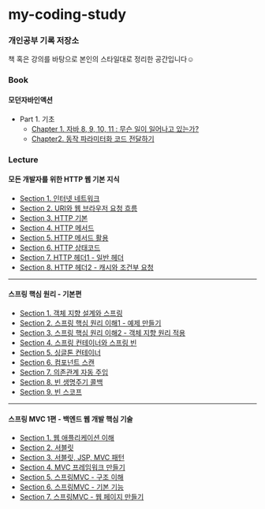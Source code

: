 # my-coding-study
### 개인공부 기록 저장소

책 혹은 강의를 바탕으로 본인의 스타일대로 정리한 공간입니다☺️

### Book
#### 모던자바인액션
- Part 1. 기초
  - [Chapter 1. 자바 8, 9, 10, 11 : 무슨 일이 일어나고 있는가?](https://github.com/panda981018/my-coding-study/blob/master/book/%EB%AA%A8%EB%8D%98%EC%9E%90%EB%B0%94%EC%9D%B8%EC%95%A1%EC%85%98/Chapter1.%20%EC%9E%90%EB%B0%94%208%2C%209%2C%2010%2C%2011%20%3A%20%EB%AC%B4%EC%8A%A8%20%EC%9D%BC%EC%9D%B4%20%EC%9D%BC%EC%96%B4%EB%82%98%EA%B3%A0%20%EC%9E%88%EB%8A%94%EA%B0%80%3F.md)
  - [Chapter2. 동작 파라미터화 코드 전달하기](https://github.com/panda981018/my-coding-study/blob/master/book/%EB%AA%A8%EB%8D%98%EC%9E%90%EB%B0%94%EC%9D%B8%EC%95%A1%EC%85%98/Chapter2.%20%EB%8F%99%EC%9E%91%20%ED%8C%8C%EB%9D%BC%EB%AF%B8%ED%84%B0%ED%99%94%20%EC%BD%94%EB%93%9C%20%EC%A0%84%EB%8B%AC%ED%95%98%EA%B8%B0.md)


### Lecture
#### 모든 개발자를 위한 HTTP 웹 기본 지식
- [Section 1. 인터넷 네트워크](https://github.com/panda981018/my-coding-study/blob/master/lecture/%EB%AA%A8%EB%93%A0%20%EA%B0%9C%EB%B0%9C%EC%9E%90%EB%A5%BC%20%EC%9C%84%ED%95%9C%20HTTP%20%EC%9B%B9%20%EA%B8%B0%EB%B3%B8%20%EC%A7%80%EC%8B%9D.md#section-1-%EC%9D%B8%ED%84%B0%EB%84%B7-%EB%84%A4%ED%8A%B8%EC%9B%8C%ED%81%AC)
- [Section 2. URI와 웹 브라우저 요청 흐름](https://github.com/panda981018/my-coding-study/blob/master/lecture/%EB%AA%A8%EB%93%A0%20%EA%B0%9C%EB%B0%9C%EC%9E%90%EB%A5%BC%20%EC%9C%84%ED%95%9C%20HTTP%20%EC%9B%B9%20%EA%B8%B0%EB%B3%B8%20%EC%A7%80%EC%8B%9D.md#section-2-uri%EC%99%80-%EC%9B%B9-%EB%B8%8C%EB%9D%BC%EC%9A%B0%EC%A0%80-%EC%9A%94%EC%B2%AD-%ED%9D%90%EB%A6%84)
- [Section 3. HTTP 기본](https://github.com/panda981018/my-coding-study/blob/master/lecture/%EB%AA%A8%EB%93%A0%20%EA%B0%9C%EB%B0%9C%EC%9E%90%EB%A5%BC%20%EC%9C%84%ED%95%9C%20HTTP%20%EC%9B%B9%20%EA%B8%B0%EB%B3%B8%20%EC%A7%80%EC%8B%9D.md#section-3-http-%EA%B8%B0%EB%B3%B8)
- [Section 4. HTTP 메서드](https://github.com/panda981018/my-coding-study/blob/master/lecture/%EB%AA%A8%EB%93%A0%20%EA%B0%9C%EB%B0%9C%EC%9E%90%EB%A5%BC%20%EC%9C%84%ED%95%9C%20HTTP%20%EC%9B%B9%20%EA%B8%B0%EB%B3%B8%20%EC%A7%80%EC%8B%9D.md#section-4-http-%EB%A9%94%EC%84%9C%EB%93%9C)
- [Section 5. HTTP 메서드 활용](https://github.com/panda981018/my-coding-study/blob/master/lecture/%EB%AA%A8%EB%93%A0%20%EA%B0%9C%EB%B0%9C%EC%9E%90%EB%A5%BC%20%EC%9C%84%ED%95%9C%20HTTP%20%EC%9B%B9%20%EA%B8%B0%EB%B3%B8%20%EC%A7%80%EC%8B%9D.md#section-5-http-%EB%A9%94%EC%84%9C%EB%93%9C-%ED%99%9C%EC%9A%A9)
- [Section 6. HTTP 상태코드](https://github.com/panda981018/my-coding-study/blob/master/lecture/%EB%AA%A8%EB%93%A0%20%EA%B0%9C%EB%B0%9C%EC%9E%90%EB%A5%BC%20%EC%9C%84%ED%95%9C%20HTTP%20%EC%9B%B9%20%EA%B8%B0%EB%B3%B8%20%EC%A7%80%EC%8B%9D.md#section-6-http-%EC%83%81%ED%83%9C%EC%BD%94%EB%93%9C)
- [Section 7. HTTP 헤더1 - 일반 헤더](https://github.com/panda981018/my-coding-study/blob/master/lecture/%EB%AA%A8%EB%93%A0%20%EA%B0%9C%EB%B0%9C%EC%9E%90%EB%A5%BC%20%EC%9C%84%ED%95%9C%20HTTP%20%EC%9B%B9%20%EA%B8%B0%EB%B3%B8%20%EC%A7%80%EC%8B%9D.md#section-7-http-%ED%97%A4%EB%8D%941---%EC%9D%BC%EB%B0%98-%ED%97%A4%EB%8D%94)
- [Section 8. HTTP 헤더2 - 캐시와 조건부 요청](https://github.com/panda981018/my-coding-study/blob/master/lecture/%EB%AA%A8%EB%93%A0%20%EA%B0%9C%EB%B0%9C%EC%9E%90%EB%A5%BC%20%EC%9C%84%ED%95%9C%20HTTP%20%EC%9B%B9%20%EA%B8%B0%EB%B3%B8%20%EC%A7%80%EC%8B%9D.md#section-8-http-%ED%97%A4%EB%8D%942---%EC%BA%90%EC%8B%9C%EC%99%80-%EC%A1%B0%EA%B1%B4%EB%B6%80-%EC%9A%94%EC%B2%AD)

---

#### 스프링 핵심 원리 - 기본편
- [Section 1. 객체 지향 설계와 스프링](https://github.com/panda981018/my-coding-study/blob/master/lecture/%EC%8A%A4%ED%94%84%EB%A7%81%ED%95%B5%EC%8B%AC%EC%9B%90%EB%A6%AC_%EA%B8%B0%EB%B3%B8%ED%8E%B8/%EC%8A%A4%ED%94%84%EB%A7%81_%ED%95%B5%EC%8B%AC_%EC%9B%90%EB%A6%AC-%EA%B8%B0%EB%B3%B8%ED%8E%B8.md)
- [Section 2. 스프링 핵심 원리 이해1 - 예제 만들기](https://github.com/panda981018/my-coding-study/blob/lecture/spring-basic/lecture/%EC%8A%A4%ED%94%84%EB%A7%81%ED%95%B5%EC%8B%AC%EC%9B%90%EB%A6%AC_%EA%B8%B0%EB%B3%B8%ED%8E%B8/%EC%8A%A4%ED%94%84%EB%A7%81_%ED%95%B5%EC%8B%AC_%EC%9B%90%EB%A6%AC-%EA%B8%B0%EB%B3%B8%ED%8E%B8.md#section-2-%EC%8A%A4%ED%94%84%EB%A7%81-%ED%95%B5%EC%8B%AC-%EC%9B%90%EB%A6%AC-%EC%9D%B4%ED%95%B41---%EC%98%88%EC%A0%9C-%EB%A7%8C%EB%93%A4%EA%B8%B0)
- [Section 3. 스프링 핵심 원리 이해2 - 객체 지향 원리 적용](https://github.com/panda981018/my-coding-study/blob/lecture/spring-basic/lecture/%EC%8A%A4%ED%94%84%EB%A7%81%ED%95%B5%EC%8B%AC%EC%9B%90%EB%A6%AC_%EA%B8%B0%EB%B3%B8%ED%8E%B8/%EC%8A%A4%ED%94%84%EB%A7%81_%ED%95%B5%EC%8B%AC_%EC%9B%90%EB%A6%AC-%EA%B8%B0%EB%B3%B8%ED%8E%B8.md#section-3-%EC%8A%A4%ED%94%84%EB%A7%81-%ED%95%B5%EC%8B%AC-%EC%9B%90%EB%A6%AC-%EC%9D%B4%ED%95%B42---%EA%B0%9D%EC%B2%B4-%EC%A7%80%ED%96%A5-%EC%9B%90%EB%A6%AC-%EC%A0%81%EC%9A%A9)
- [Section 4. 스프링 컨테이너와 스프링 빈](https://github.com/panda981018/my-coding-study/blob/lecture/spring-basic/lecture/%EC%8A%A4%ED%94%84%EB%A7%81%ED%95%B5%EC%8B%AC%EC%9B%90%EB%A6%AC_%EA%B8%B0%EB%B3%B8%ED%8E%B8/%EC%8A%A4%ED%94%84%EB%A7%81_%ED%95%B5%EC%8B%AC_%EC%9B%90%EB%A6%AC-%EA%B8%B0%EB%B3%B8%ED%8E%B8.md#section-4-%EC%8A%A4%ED%94%84%EB%A7%81-%EC%BB%A8%ED%85%8C%EC%9D%B4%EB%84%88%EC%99%80-%EC%8A%A4%ED%94%84%EB%A7%81-%EB%B9%88)
- [Section 5. 싱글톤 컨테이너](https://github.com/panda981018/my-coding-study/blob/lecture/spring-basic/lecture/%EC%8A%A4%ED%94%84%EB%A7%81%ED%95%B5%EC%8B%AC%EC%9B%90%EB%A6%AC_%EA%B8%B0%EB%B3%B8%ED%8E%B8/%EC%8A%A4%ED%94%84%EB%A7%81_%ED%95%B5%EC%8B%AC_%EC%9B%90%EB%A6%AC-%EA%B8%B0%EB%B3%B8%ED%8E%B8.md#section-5-%EC%8B%B1%EA%B8%80%ED%86%A4-%EC%BB%A8%ED%85%8C%EC%9D%B4%EB%84%88)
- [Section 6. 컴포넌트 스캔](https://github.com/panda981018/my-coding-study/blob/lecture/spring-basic/lecture/%EC%8A%A4%ED%94%84%EB%A7%81%ED%95%B5%EC%8B%AC%EC%9B%90%EB%A6%AC_%EA%B8%B0%EB%B3%B8%ED%8E%B8/%EC%8A%A4%ED%94%84%EB%A7%81_%ED%95%B5%EC%8B%AC_%EC%9B%90%EB%A6%AC-%EA%B8%B0%EB%B3%B8%ED%8E%B8.md#section-6-%EC%BB%B4%ED%8F%AC%EB%84%8C%ED%8A%B8-%EC%8A%A4%EC%BA%94)
- [Section 7. 의존관계 자동 주입](https://github.com/panda981018/my-coding-study/blob/lecture/spring-basic/lecture/%EC%8A%A4%ED%94%84%EB%A7%81%ED%95%B5%EC%8B%AC%EC%9B%90%EB%A6%AC_%EA%B8%B0%EB%B3%B8%ED%8E%B8/%EC%8A%A4%ED%94%84%EB%A7%81_%ED%95%B5%EC%8B%AC_%EC%9B%90%EB%A6%AC-%EA%B8%B0%EB%B3%B8%ED%8E%B8.md#section-7-%EC%9D%98%EC%A1%B4%EA%B4%80%EA%B3%84-%EC%9E%90%EB%8F%99-%EC%A3%BC%EC%9E%85)
- [Section 8. 빈 생명주기 콜백](https://github.com/panda981018/my-coding-study/blob/lecture/spring-basic/lecture/%EC%8A%A4%ED%94%84%EB%A7%81%ED%95%B5%EC%8B%AC%EC%9B%90%EB%A6%AC_%EA%B8%B0%EB%B3%B8%ED%8E%B8/%EC%8A%A4%ED%94%84%EB%A7%81_%ED%95%B5%EC%8B%AC_%EC%9B%90%EB%A6%AC-%EA%B8%B0%EB%B3%B8%ED%8E%B8.md#section-8-%EB%B9%88-%EC%83%9D%EB%AA%85%EC%A3%BC%EA%B8%B0-%EC%BD%9C%EB%B0%B1)
- [Section 9. 빈 스코프](https://github.com/panda981018/my-coding-study/blob/lecture/spring-basic/lecture/%EC%8A%A4%ED%94%84%EB%A7%81%ED%95%B5%EC%8B%AC%EC%9B%90%EB%A6%AC_%EA%B8%B0%EB%B3%B8%ED%8E%B8/%EC%8A%A4%ED%94%84%EB%A7%81_%ED%95%B5%EC%8B%AC_%EC%9B%90%EB%A6%AC-%EA%B8%B0%EB%B3%B8%ED%8E%B8.md#section-9-%EB%B9%88-%EC%8A%A4%EC%BD%94%ED%94%84)

---

#### 스프링 MVC 1편 - 백엔드 웹 개발 핵심 기술
- [Section 1. 웹 애플리케이션 이해](https://github.com/panda981018/my-coding-study/blob/lecture/spring-mvc-1/lecture/%EC%8A%A4%ED%94%84%EB%A7%81MVC%201%ED%8E%B8_%EB%B0%B1%EC%97%94%EB%93%9C_%EC%9B%B9_%EA%B0%9C%EB%B0%9C_%ED%95%B5%EC%8B%AC_%EA%B8%B0%EC%88%A0/%EC%8A%A4%ED%94%84%EB%A7%81MVC1%ED%8E%B8_%EB%B0%B1%EC%97%94%EB%93%9C%EC%9B%B9%EA%B0%9C%EB%B0%9C%ED%95%B5%EC%8B%AC%EA%B8%B0%EC%88%A0.md#section-1-%EC%9B%B9-%EC%95%A0%ED%94%8C%EB%A6%AC%EC%BC%80%EC%9D%B4%EC%85%98-%EC%9D%B4%ED%95%B4)
- [Section 2. 서블릿](https://github.com/panda981018/my-coding-study/blob/lecture/spring-mvc-1/lecture/%EC%8A%A4%ED%94%84%EB%A7%81MVC%201%ED%8E%B8_%EB%B0%B1%EC%97%94%EB%93%9C_%EC%9B%B9_%EA%B0%9C%EB%B0%9C_%ED%95%B5%EC%8B%AC_%EA%B8%B0%EC%88%A0/%EC%8A%A4%ED%94%84%EB%A7%81MVC1%ED%8E%B8_%EB%B0%B1%EC%97%94%EB%93%9C%EC%9B%B9%EA%B0%9C%EB%B0%9C%ED%95%B5%EC%8B%AC%EA%B8%B0%EC%88%A0.md#section-2-%EC%84%9C%EB%B8%94%EB%A6%BF)
- [Section 3. 서블릿, JSP, MVC 패턴](https://github.com/panda981018/my-coding-study/blob/lecture/spring-mvc-1/lecture/%EC%8A%A4%ED%94%84%EB%A7%81MVC%201%ED%8E%B8_%EB%B0%B1%EC%97%94%EB%93%9C_%EC%9B%B9_%EA%B0%9C%EB%B0%9C_%ED%95%B5%EC%8B%AC_%EA%B8%B0%EC%88%A0/%EC%8A%A4%ED%94%84%EB%A7%81MVC1%ED%8E%B8_%EB%B0%B1%EC%97%94%EB%93%9C%EC%9B%B9%EA%B0%9C%EB%B0%9C%ED%95%B5%EC%8B%AC%EA%B8%B0%EC%88%A0.md#section-3-%EC%84%9C%EB%B8%94%EB%A6%BF-jsp-mvc-%ED%8C%A8%ED%84%B4)
- [Section 4. MVC 프레임워크 만들기](https://github.com/panda981018/my-coding-study/blob/lecture/spring-mvc-1/lecture/%EC%8A%A4%ED%94%84%EB%A7%81MVC%201%ED%8E%B8_%EB%B0%B1%EC%97%94%EB%93%9C_%EC%9B%B9_%EA%B0%9C%EB%B0%9C_%ED%95%B5%EC%8B%AC_%EA%B8%B0%EC%88%A0/%EC%8A%A4%ED%94%84%EB%A7%81MVC1%ED%8E%B8_%EB%B0%B1%EC%97%94%EB%93%9C%EC%9B%B9%EA%B0%9C%EB%B0%9C%ED%95%B5%EC%8B%AC%EA%B8%B0%EC%88%A0.md#section-4-mvc-%ED%94%84%EB%A0%88%EC%9E%84%EC%9B%8C%ED%81%AC-%EB%A7%8C%EB%93%A4%EA%B8%B0)
- [Section 5. 스프링MVC - 구조 이해](https://github.com/panda981018/my-coding-study/blob/lecture/spring-mvc-1/lecture/%EC%8A%A4%ED%94%84%EB%A7%81MVC%201%ED%8E%B8_%EB%B0%B1%EC%97%94%EB%93%9C_%EC%9B%B9_%EA%B0%9C%EB%B0%9C_%ED%95%B5%EC%8B%AC_%EA%B8%B0%EC%88%A0/%EC%8A%A4%ED%94%84%EB%A7%81MVC1%ED%8E%B8_%EB%B0%B1%EC%97%94%EB%93%9C%EC%9B%B9%EA%B0%9C%EB%B0%9C%ED%95%B5%EC%8B%AC%EA%B8%B0%EC%88%A0.md#section-5-%EC%8A%A4%ED%94%84%EB%A7%81-mvc-%EA%B5%AC%EC%A1%B0-%EC%9D%B4%ED%95%B4)
- [Section 6. 스프링MVC - 기본 기능]()
- [Section 7. 스프링MVC - 웹 페이지 만들기]()

